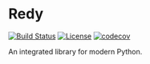 # Redy

[![Build Status](https://travis-ci.org/thautwarm/Redy.svg?branch=master)](https://travis-ci.org/thautwarm/Redy.svg?branch=master)
[![License](https://img.shields.io/badge/license-MIT-yellow.svg)](https://github.com/thautwarm/Redy/blob/master/LICENSE)
[![codecov](https://codecov.io/gh/thautwarm/Redy/branch/master/graph/badge.svg)](https://codecov.io/gh/thautwarm/Redy)


An integrated library for modern Python.


